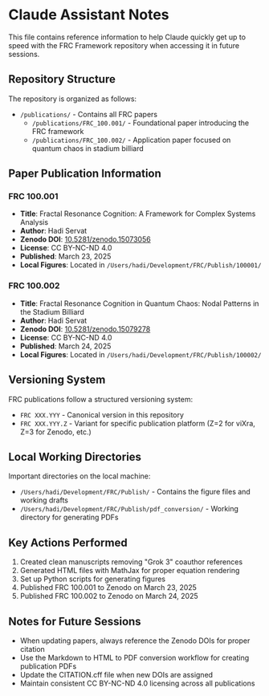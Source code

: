 # Claude Assistant Notes

This file contains reference information to help Claude quickly get up to speed with the FRC Framework repository when accessing it in future sessions.

## Repository Structure

The repository is organized as follows:

- `/publications/` - Contains all FRC papers
  - `/publications/FRC_100.001/` - Foundational paper introducing the FRC framework
  - `/publications/FRC_100.002/` - Application paper focused on quantum chaos in stadium billiard

## Paper Publication Information

### FRC 100.001
- **Title**: Fractal Resonance Cognition: A Framework for Complex Systems Analysis
- **Author**: Hadi Servat
- **Zenodo DOI**: [10.5281/zenodo.15073056](https://zenodo.org/records/15073056)
- **License**: CC BY-NC-ND 4.0
- **Published**: March 23, 2025
- **Local Figures**: Located in `/Users/hadi/Development/FRC/Publish/100001/`

### FRC 100.002
- **Title**: Fractal Resonance Cognition in Quantum Chaos: Nodal Patterns in the Stadium Billiard
- **Author**: Hadi Servat
- **Zenodo DOI**: [10.5281/zenodo.15079278](https://zenodo.org/records/15079278)
- **License**: CC BY-NC-ND 4.0
- **Published**: March 24, 2025
- **Local Figures**: Located in `/Users/hadi/Development/FRC/Publish/100002/`

## Versioning System

FRC publications follow a structured versioning system:
- `FRC XXX.YYY` - Canonical version in this repository
- `FRC XXX.YYY.Z` - Variant for specific publication platform (Z=2 for viXra, Z=3 for Zenodo, etc.)

## Local Working Directories

Important directories on the local machine:
- `/Users/hadi/Development/FRC/Publish/` - Contains the figure files and working drafts
- `/Users/hadi/Development/FRC/Publish/pdf_conversion/` - Working directory for generating PDFs

## Key Actions Performed

1. Created clean manuscripts removing "Grok 3" coauthor references
2. Generated HTML files with MathJax for proper equation rendering
3. Set up Python scripts for generating figures
4. Published FRC 100.001 to Zenodo on March 23, 2025
5. Published FRC 100.002 to Zenodo on March 24, 2025

## Notes for Future Sessions

- When updating papers, always reference the Zenodo DOIs for proper citation
- Use the Markdown to HTML to PDF conversion workflow for creating publication PDFs
- Update the CITATION.cff file when new DOIs are assigned
- Maintain consistent CC BY-NC-ND 4.0 licensing across all publications